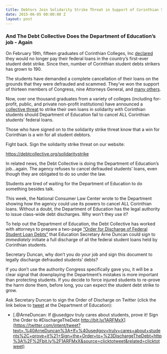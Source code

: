 ```yaml
---
title: Debtors Join Solidarity Strike Threat in Support of Corinthian Students
date: 2015-06-05 00:00:00 Z
layout: post
---
```


### And The Debt Collective Does the Department of Education’s job - Again

On February 19th, fifteen graduates of Corinthian Colleges, Inc [declared](https://debtcollective.org/studentstrike) they would no longer pay their federal loans in the country’s first-ever student debt strike. Since then, number of Corinthian student debts strikers has grown to 190.

The students have demanded a complete cancellation of their loans on the grounds that they were defrauded and scammed. They’ve won the support of thirteen members of Congress, nine Attorneys General, and [many others](http://blog.debtcollective.org/strikers-lead-the-way-organizations-get-on-board/). 

Now, over one thousand graduates from a variety of colleges (including for-profit, public, and private non-profit institutions) have announced a [collective threat](http://debtcollective.org/solidaritystrike) to strike their own loans in solidarity with Corinthian students should Department of Education fail to cancel ALL Corinthian students’ federal loans. 

Those who have signed on to the solidarity strike threat know that a win for Corinthian is a win for all student debtors. 

Fight back. Sign the solidarity strike threat on our website: 

https://debtcollective.org/solidaritystrike

In related news, the Debt Collective is doing the Department of Education’s job...again. The agency refuses to cancel defrauded students’ loans, even though they are obligated to do so under the law. 

Students are tired of waiting for the Department of Education to do something besides talk. 

This week, the National Consumer Law Center wrote to the Department showing how the agency could use its powers to cancel ALL Corinthian loans. Without a doubt, the Department of Education has the legal authority to issue class-wide debt discharges. Why won’t they use it?

To help out the Department of Education, the Debt Collective has worked with attorneys to prepare a two-page [“Order for Discharge of Federal Student Loan Debts”](https://drive.google.com/file/d/0B4IAbSoC2tdWTGs2WS1uaFhSWEk/view?usp=sharing) that Education Secretary Arne Duncan could sign to *immediately* initiate a full discharge of all the federal student loans held by Corinthian students. 

Secretary Duncan, why don’t you do your job and sign this document to legally discharge defrauded students’ debts?  

If you don’t use the authority Congress specifically gave you, it will be a clear signal that downplaying the Department’s mistakes is more important than protecting students. If you decide to force injured students to re-prove the harm done them, before long, you can expect the student debt strike to grow. 

Ask Secretary Duncan to sign the Order of Discharge on Twitter (click the link below to [tweet]((https://twitter.com/intent/tweet?text=.%40ArneDuncan%3A+If+%40usedgov+truly+cares+about+students%2C+prove+it%21+Sign+the+Order+to+%23DischargeTheDebt+http%3A%2F%2Fbit.ly%2F1ARFMxX&source=clicktotweet&related=clicktotweet)) at the Department of Education):

* [.@ArneDuncan: If @usedgov truly cares about students, prove it! Sign the Order to #DischargeTheDebt http://bit.ly/1ARFMxX](https://twitter.com/intent/tweet?text=.%40ArneDuncan%3A+If+%40usedgov+truly+cares+about+students%2C+prove+it%21+Sign+the+Order+to+%23DischargeTheDebt+http%3A%2F%2Fbit.ly%2F1ARFMxX&source=clicktotweet&related=clicktotweet)
